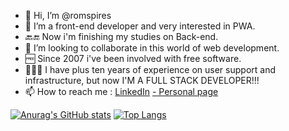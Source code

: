 - 👋 Hi, I’m @romspires
- 👀 I’m a front-end developer and very interested in PWA.
- 🔙🔚 Now i'm finishing my studies on Back-end.
- 🤝 I’m looking to collaborate in this world of web development.
- 🆓 Since 2007 i've been involved with free software.
- 👨🏻‍💻 I have plus ten years of experience on user support and infrastructure, but now I'M A FULL STACK DEVELOPER!!!
- 📫 How to reach me : <a href="www.linkedin.com/in/romspires">LinkedIn</a> <a href="www.romulopires.atwebpages.com">- Personal page</a>

<!---
romspires/romspires is a ✨ special ✨ repository because its `README.md` (this file) appears on your GitHub profile.
You can click the Preview link to take a look at your changes.
--->

[![Anurag's GitHub stats](https://github-readme-stats.vercel.app/api?username=romspires&show_icons=true&theme=dark)](https://github.com/anuraghazra/github-readme-stats)
[![Top Langs](https://github-readme-stats.vercel.app/api/top-langs/?username=romspires&layout=compact&theme=dark)](https://github.com/anuraghazra/github-readme-stats)
